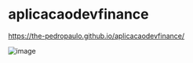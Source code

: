 # aplicacaodevfinance

https://the-pedropaulo.github.io/aplicacaodevfinance/

![image](https://user-images.githubusercontent.com/81524432/184780879-1fbd146b-5549-4f8e-ba85-95ebd3093e6c.png)

